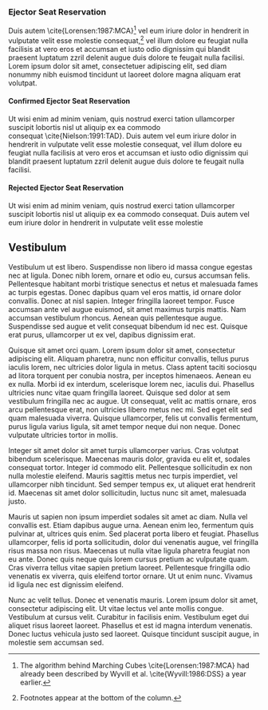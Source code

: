 ### Ejector Seat Reservation

Duis autem \cite{Lorensen:1987:MCA}[^1] vel eum iriure dolor in hendrerit in
vulputate velit esse molestie consequat,[^2] vel illum dolore eu feugiat
nulla facilisis at vero eros et accumsan et iusto odio dignissim qui
blandit praesent luptatum zzril delenit augue duis dolore te feugait
nulla facilisi. Lorem ipsum dolor sit amet, consectetuer adipiscing
elit, sed diam nonummy nibh euismod tincidunt ut laoreet dolore magna
aliquam erat volutpat.

#### Confirmed Ejector Seat Reservation

Ut wisi enim ad minim veniam, quis nostrud exerci tation ullamcorper
suscipit lobortis nisl ut aliquip ex ea commodo
consequat \cite{Nielson:1991:TAD}. Duis autem vel eum iriure dolor in
hendrerit in vulputate velit esse molestie consequat, vel illum dolore
eu feugiat nulla facilisis at vero eros et accumsan et iusto odio
dignissim qui blandit praesent luptatum zzril delenit augue duis dolore
te feugait nulla facilisi.

#### Rejected Ejector Seat Reservation

Ut wisi enim ad minim veniam, quis nostrud exerci tation ullamcorper
suscipit lobortis nisl ut aliquip ex ea commodo consequat. Duis autem
vel eum iriure dolor in hendrerit in vulputate velit esse molestie

Vestibulum
----------

Vestibulum ut est libero. Suspendisse non libero id massa congue egestas
nec at ligula. Donec nibh lorem, ornare et odio eu, cursus accumsan
felis. Pellentesque habitant morbi tristique senectus et netus et
malesuada fames ac turpis egestas. Donec dapibus quam vel eros mattis,
id ornare dolor convallis. Donec at nisl sapien. Integer fringilla
laoreet tempor. Fusce accumsan ante vel augue euismod, sit amet maximus
turpis mattis. Nam accumsan vestibulum rhoncus. Aenean quis pellentesque
augue. Suspendisse sed augue et velit consequat bibendum id nec est.
Quisque erat purus, ullamcorper ut ex vel, dapibus dignissim erat.

Quisque sit amet orci quam. Lorem ipsum dolor sit amet, consectetur
adipiscing elit. Aliquam pharetra, nunc non efficitur convallis, tellus
purus iaculis lorem, nec ultricies dolor ligula in metus. Class aptent
taciti sociosqu ad litora torquent per conubia nostra, per inceptos
himenaeos. Aenean eu ex nulla. Morbi id ex interdum, scelerisque lorem
nec, iaculis dui. Phasellus ultricies nunc vitae quam fringilla laoreet.
Quisque sed dolor at sem vestibulum fringilla nec ac augue. Ut
consequat, velit ac mattis ornare, eros arcu pellentesque erat, non
ultricies libero metus nec mi. Sed eget elit sed quam malesuada viverra.
Quisque ullamcorper, felis ut convallis fermentum, purus ligula varius
ligula, sit amet tempor neque dui non neque. Donec vulputate ultricies
tortor in mollis.

Integer sit amet dolor sit amet turpis ullamcorper varius. Cras volutpat
bibendum scelerisque. Maecenas mauris dolor, gravida eu elit et, sodales
consequat tortor. Integer id commodo elit. Pellentesque sollicitudin ex
non nulla molestie eleifend. Mauris sagittis metus nec turpis imperdiet,
vel ullamcorper nibh tincidunt. Sed semper tempus ex, ut aliquet erat
hendrerit id. Maecenas sit amet dolor sollicitudin, luctus nunc sit
amet, malesuada justo.

Mauris ut sapien non ipsum imperdiet sodales sit amet ac diam. Nulla vel
convallis est. Etiam dapibus augue urna. Aenean enim leo, fermentum quis
pulvinar at, ultrices quis enim. Sed placerat porta libero et feugiat.
Phasellus ullamcorper, felis id porta sollicitudin, dolor dui venenatis
augue, vel fringilla risus massa non risus. Maecenas ut nulla vitae
ligula pharetra feugiat non eu ante. Donec quis neque quis lorem cursus
pretium ac vulputate quam. Cras viverra tellus vitae sapien pretium
laoreet. Pellentesque fringilla odio venenatis ex viverra, quis eleifend
tortor ornare. Ut ut enim nunc. Vivamus id ligula nec est dignissim
eleifend.

Nunc ac velit tellus. Donec et venenatis mauris. Lorem ipsum dolor sit
amet, consectetur adipiscing elit. Ut vitae lectus vel ante mollis
congue. Vestibulum at cursus velit. Curabitur in facilisis enim.
Vestibulum eget dui aliquet risus laoreet laoreet. Phasellus et est id
magna interdum venenatis. Donec luctus vehicula justo sed laoreet.
Quisque tincidunt suscipit augue, in molestie sem accumsan sed.

[^1]: The algorithm behind Marching Cubes \cite{Lorensen:1987:MCA} had already
    been described by Wyvill et al. \cite{Wyvill:1986:DSS} a year earlier.

[^2]: Footnotes appear at the bottom of the column.